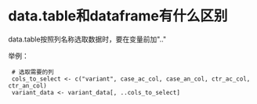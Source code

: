 #  data.table和dataframe有什么区别

data.table按照列名称选取数据时，要在变量前加".."

举例：

```
 # 选取需要的列
 cols_to_select <- c("variant", case_ac_col, case_an_col, ctr_ac_col, ctr_an_col)
 variant_data <- variant_data[, ..cols_to_select]
```


